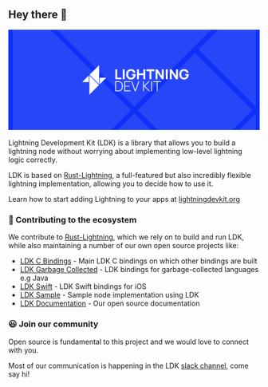 ## Hey there 👋
![An image of the lightning development kit logo](./profile/logo-banner.png)

Lightning Development Kit (LDK) is a library that allows you to build a lightning node without worrying about implementing low-level lightning logic correctly.

LDK is based on [Rust-Lightning](https://github.com/rust-bitcoin/rust-lightning), a full-featured but also incredibly flexible lightning implementation, allowing you to decide how to use it.

Learn how to start adding Lightning to your apps at [lightningdevkit.org](https://lightningdevkit.org/)

### 🔨 Contributing to the ecosystem
We contribute to [Rust-Lightning](https://github.com/rust-bitcoin/rust-lightning), which we rely on to build and run LDK, while also maintaining a number of our own open source projects like:
 - [LDK C Bindings](https://github.com/lightningdevkit/ldk-c-bindings) - Main LDK C bindings on which other bindings are built
 - [LDK Garbage Collected](https://github.com/lightningdevkit/ldk-garbagecollected) - LDK bindings for garbage-collected languages e.g Java
 - [LDK Swift](https://github.com/lightningdevkit/ldk-swift) - LDK Swift bindings for iOS
 - [LDK Sample](https://github.com/lightningdevkit/ldk-sample) - Sample node implementation using LDK
 - [LDK Documentation](lightningdevkit.org) - Our open source documentation

### 😃 Join our community
Open source is fundamental to this project and we would love to connect with you.

Most of our communication is happening in the LDK [slack channel](https://join.slack.com/t/lightningdevkit/shared_invite/zt-tte36cb7-r5f41MDn3ObFtDu~N9dCrQ), come say hi!


